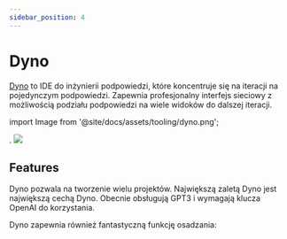 ```yaml
---
sidebar_position: 4
---
```


# Dyno

[Dyno](https://trydyno.com/login) to IDE do inżynierii podpowiedzi, które
koncentruje się na iteracji na pojedynczym podpowiedzi. Zapewnia profesjonalny interfejs sieciowy
z możliwością podziału podpowiedzi na wiele widoków do dalszej iteracji.

import Image from '@site/docs/assets/tooling/dyno.png';

<div style={{textAlign: 'center'}}>.
  <img src={Image} style={{width: "750px"}} />
</div>

## Features

Dyno pozwala na tworzenie wielu projektów. Największą zaletą Dyno jest
największą cechą Dyno. Obecnie obsługują GPT3 i wymagają klucza OpenAI do korzystania.

Dyno zapewnia również fantastyczną funkcję osadzania:

<div trydyno-embed="" openai-model="text-davinci-003" initial-prompt="Jeśli Jan ma 5 gruszek, następnie zjada 2, i kupuje jeszcze 5, po czym daje 3 swojemu przyjacielowi, to ile ma gruszek?" initial-response="Jan zaczyna z 5 gruszkami. Zjada 2 gruszki, zostawiając mu 3 gruszki. Kupuje jeszcze 5 gruszek, co daje mu łącznie 8 gruszek. Oddaje 3 gruszki swojemu przyjacielowi, pozostawiając mu tylko 5 gruszek." max-tokens="256" box-rows="5" model-temp="0.7" top-p="1"></div>


